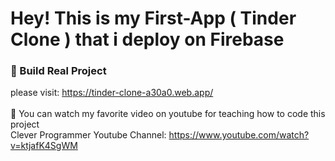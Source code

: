 # Hey! This is my First-App ( Tinder Clone ) that i deploy on Firebase

### 🚀 Build Real Project
please visit: https://tinder-clone-a30a0.web.app/
</br></br>
📌 You can watch my favorite video on youtube for teaching how to code this project
</br> Clever Programmer Youtube Channel: https://www.youtube.com/watch?v=ktjafK4SgWM
